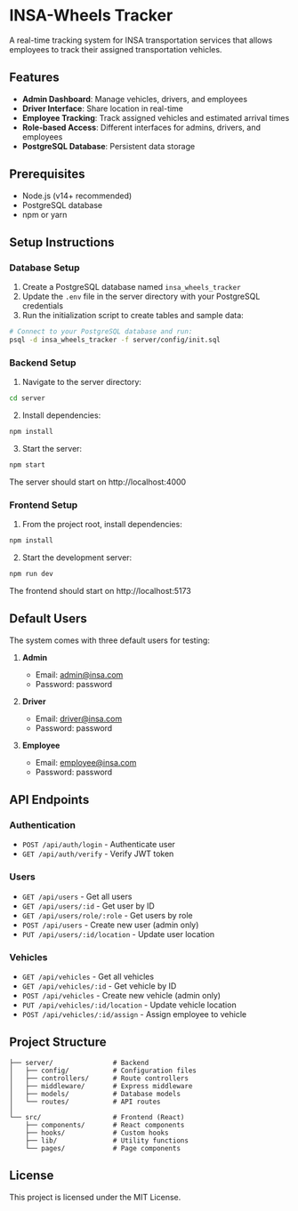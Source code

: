 
# INSA-Wheels Tracker

A real-time tracking system for INSA transportation services that allows employees to track their assigned transportation vehicles.

## Features

- **Admin Dashboard**: Manage vehicles, drivers, and employees
- **Driver Interface**: Share location in real-time
- **Employee Tracking**: Track assigned vehicles and estimated arrival times
- **Role-based Access**: Different interfaces for admins, drivers, and employees
- **PostgreSQL Database**: Persistent data storage

## Prerequisites

- Node.js (v14+ recommended)
- PostgreSQL database
- npm or yarn

## Setup Instructions

### Database Setup

1. Create a PostgreSQL database named `insa_wheels_tracker`
2. Update the `.env` file in the server directory with your PostgreSQL credentials
3. Run the initialization script to create tables and sample data:

```bash
# Connect to your PostgreSQL database and run:
psql -d insa_wheels_tracker -f server/config/init.sql
```

### Backend Setup

1. Navigate to the server directory:
```bash
cd server
```

2. Install dependencies:
```bash
npm install
```

3. Start the server:
```bash
npm start
```

The server should start on http://localhost:4000

### Frontend Setup

1. From the project root, install dependencies:
```bash
npm install
```

2. Start the development server:
```bash
npm run dev
```

The frontend should start on http://localhost:5173

## Default Users

The system comes with three default users for testing:

1. **Admin**
   - Email: admin@insa.com
   - Password: password

2. **Driver**
   - Email: driver@insa.com
   - Password: password

3. **Employee**
   - Email: employee@insa.com
   - Password: password

## API Endpoints

### Authentication
- `POST /api/auth/login` - Authenticate user
- `GET /api/auth/verify` - Verify JWT token

### Users
- `GET /api/users` - Get all users
- `GET /api/users/:id` - Get user by ID
- `GET /api/users/role/:role` - Get users by role
- `POST /api/users` - Create new user (admin only)
- `PUT /api/users/:id/location` - Update user location

### Vehicles
- `GET /api/vehicles` - Get all vehicles
- `GET /api/vehicles/:id` - Get vehicle by ID
- `POST /api/vehicles` - Create new vehicle (admin only)
- `PUT /api/vehicles/:id/location` - Update vehicle location
- `POST /api/vehicles/:id/assign` - Assign employee to vehicle

## Project Structure

```
├── server/               # Backend
│   ├── config/           # Configuration files
│   ├── controllers/      # Route controllers
│   ├── middleware/       # Express middleware
│   ├── models/           # Database models
│   └── routes/           # API routes
│
└── src/                  # Frontend (React)
    ├── components/       # React components
    ├── hooks/            # Custom hooks
    ├── lib/              # Utility functions
    └── pages/            # Page components
```

## License

This project is licensed under the MIT License.
